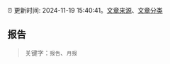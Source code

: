 :alarm_clock: 更新时间: 2024-11-19 15:40:41。[文章来源](/README.md)、[文章分类](/TAGS.md)

## 报告


> 关键字：`报告`、`月报`



